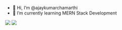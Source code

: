 - 👋 Hi, I’m @ajaykumarchamarthi
- 🌱 I’m currently learning MERN Stack Development

<img src="https://github-readme-stats.vercel.app/api?username=ajaykumarchamarthi&&show_icons=true&title_color=ffffff&icon_color=bb2acf&text_color=daf7dc&bg_color=191919">

<img src="https://github-readme-stats.vercel.app/api/top-langs/?username=anuraghazra&layout=compact">

<!---
ajaykumarchamarthi/ajaykumarchamarthi is a ✨ special ✨ repository because its `README.md` (this file) appears on your GitHub profile.
You can click the Preview link to take a look at your changes.
--->
